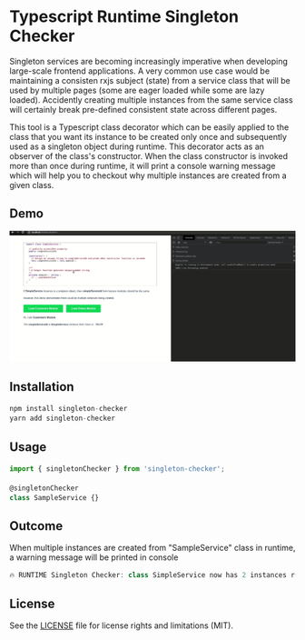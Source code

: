 # Typescript Runtime Singleton Checker
Singleton services are becoming increasingly imperative when developing large-scale frontend applications. A very common use case would be maintaining a consisten rxjs subject (state) from a service class that will be used by multiple pages (some are eager loaded while some are lazy loaded).
Accidently creating multiple instances from the same service class will certainly break pre-defined consistent state across different pages.

This tool is a Typescript class decorator which can be easily applied to the class that you want its instance to be created only once and subsequently used as a singleton object during runtime.
This decorator acts as an observer of the class's constructor. When the class constructor is invoked more than once during runtime, it will print a console warning message which will
help you to checkout why multiple instances are created from a given class.
## Demo
![](angular-demo.gif)
## Installation
```js
npm install singleton-checker
yarn add singleton-checker
```
## Usage

```js
import { singletonChecker } from 'singleton-checker';

@singletonChecker
class SampleService {}
```
## Outcome
When multiple instances are created from "SampleService" class in runtime, a warning message will be printed in console

```js
🔥 RUNTIME Singleton Checker: class SimpleService now has 2 instances running!
```
License
----

See the [LICENSE](LICENSE.md) file for license rights and limitations (MIT).

